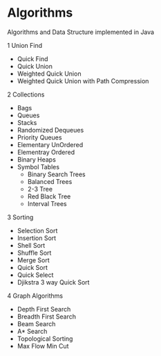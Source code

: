 # Algorithms
Algorithms and Data Structure implemented in  Java

1 Union Find
 - Quick Find
 - Quick Union
 - Weighted Quick Union
 - Weighted Quick Union with Path Compression

2 Collections
  - Bags
  - Queues
  - Stacks
  - Randomized Dequeues
  - Priority Queues
   - Elementary UnOrdered
   - Elementray Ordered
   - Binary Heaps
  - Symbol Tables
    - Binary Search Trees
    - Balanced Trees
     - 2-3 Tree
     - Red Black Tree
     - Interval Trees

3 Sorting
  - Selection Sort
  - Insertion Sort
  - Shell Sort
  - Shuffle Sort
  - Merge Sort
  - Quick Sort
   - Quick Select
   - Djikstra 3 way Quick Sort

4 Graph Algorithms
 - Depth First Search
 - Breadth First Search
 - Beam Search
 - A* Search
 - Topological Sorting
 - Max Flow Min Cut
